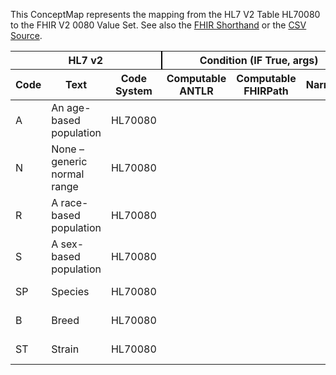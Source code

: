 
This ConceptMap represents the mapping from the HL7 V2 Table HL70080 to the FHIR V2 0080 Value Set. See also the <a href='https://github.com/HL7/v2-to-fhir/blob/master/tank/Table HL70080 to V2 0080.fsh'>FHIR Shorthand</a> or the <a href='https://github.com/HL7/v2-to-fhir/blob/master/mappings/codesystems/HL7 Concept Map_ NatureOfAbnormalTesting - Sheet1.csv'>CSV Source</a>.
<table class='grid'><thead>
<tr><th colspan='3' style='border-right: 2px solid black;'>HL7 v2</th><th colspan='3' style='border-right: 2px solid black;'>Condition (IF True, args)</th><th colspan='4'>HL7 FHIR</th><th rowspan='2'>Comments</th></tr>
<tr><th>Code</th><th>Text</th><th>Code System</th><th>Computable ANTLR</th><th>Computable FHIRPath</th><th>Narrative</th><th>Code</th><th>Proposed Extension</th><th>Display</th><th>Code System</th></tr></thead>
<tbody>
<tr><td>A</td><td>An age-based population</td><td style='border-right: 2px'>HL70080</td><td></td><td></td><td style='border-right: 2px'></td><td>A</td><td></td><td>An age-based population</td><td><a href='https://hl7.org/fhir/R4/v2/0080/index.html'>http://terminology.hl7.org/CodeSystem/v2-0080</a></td><td></td></tr>
<tr><td>N</td><td>None – generic normal range</td><td style='border-right: 2px'>HL70080</td><td></td><td></td><td style='border-right: 2px'></td><td>N</td><td></td><td>None – generic normal range</td><td><a href='https://hl7.org/fhir/R4/v2/0080/index.html'>http://terminology.hl7.org/CodeSystem/v2-0080</a></td><td></td></tr>
<tr><td>R</td><td>A race-based population</td><td style='border-right: 2px'>HL70080</td><td></td><td></td><td style='border-right: 2px'></td><td>R</td><td></td><td>A race-based population</td><td><a href='https://hl7.org/fhir/R4/v2/0080/index.html'>http://terminology.hl7.org/CodeSystem/v2-0080</a></td><td></td></tr>
<tr><td>S</td><td>A sex-based population</td><td style='border-right: 2px'>HL70080</td><td></td><td></td><td style='border-right: 2px'></td><td>S</td><td></td><td>A sex-based population</td><td><a href='https://hl7.org/fhir/R4/v2/0080/index.html'>http://terminology.hl7.org/CodeSystem/v2-0080</a></td><td></td></tr>
<tr><td>SP</td><td>Species</td><td style='border-right: 2px'>HL70080</td><td></td><td></td><td style='border-right: 2px'></td><td>SP</td><td></td><td>Species</td><td><a href='https://hl7.org/fhir/R4/v2/0080/index.html'>http://terminology.hl7.org/CodeSystem/v2-0080</a></td><td></td></tr>
<tr><td>B</td><td>Breed</td><td style='border-right: 2px'>HL70080</td><td></td><td></td><td style='border-right: 2px'></td><td>B</td><td></td><td>Breed</td><td><a href='https://hl7.org/fhir/R4/v2/0080/index.html'>http://terminology.hl7.org/CodeSystem/v2-0080</a></td><td></td></tr>
<tr><td>ST</td><td>Strain</td><td style='border-right: 2px'>HL70080</td><td></td><td></td><td style='border-right: 2px'></td><td>ST</td><td></td><td>Strain</td><td><a href='https://hl7.org/fhir/R4/v2/0080/index.html'>http://terminology.hl7.org/CodeSystem/v2-0080</a></td><td></td></tr>
</tbody></table>

